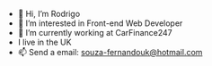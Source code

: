 - 👋 Hi, I’m Rodrigo
- 👀 I’m interested in Front-end Web Developer
- 🌱 I’m currently working at CarFinance247
- I live in the UK
- 📫 Send a email: souza-fernandouk@hotmail.com 

